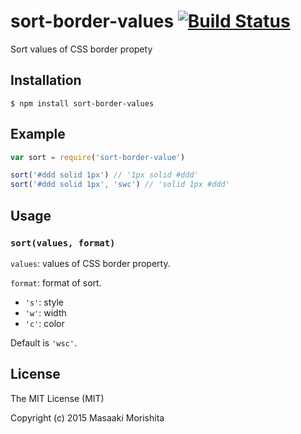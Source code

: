 # sort-border-values [![Build Status](https://travis-ci.org/morishitter/sort-border-values.svg)](https://travis-ci.org/morishitter/sort-border-values)

Sort values of CSS border propety

## Installation

```shell
$ npm install sort-border-values
```

## Example

```js
var sort = require('sort-border-value')

sort('#ddd solid 1px') // '1px solid #ddd'
sort('#ddd solid 1px', 'swc') // 'solid 1px #ddd'
```

## Usage

### `sort(values, format)`

`values`: values of CSS border property.

`format`: format of sort.

- `'s'`: style
- `'w'`: width
- `'c'`: color

Default is `'wsc'`.


## License

The MIT License (MIT)

Copyright (c) 2015 Masaaki Morishita
